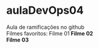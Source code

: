 # aulaDevOps04
Aula de ramificações no github<br>
Filmes favoritos:
Filme 01<b>
Filme 02<br>
Filme 03<b>
